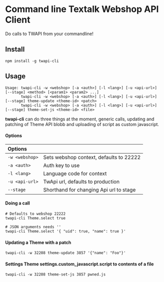 Command line Textalk Webshop API Client
=======================================
Do calls to TWAPI from your commandline!


Install
-------
```
npm install -g twapi-cli
```

Usage
-----

```
Usage: twapi-cli -w <webshop> [-a <auth>] [-l <lang>] [-u <api-url>] [--stage] <method> [<param1> <param2> ...]
       twapi-cli -w <webshop> [-a <auth>] [-l <lang>] [-u <api-url>] [--stage] theme-update <theme-id> <patch>
       twapi-cli -w <webshop> [-a <auth>] [-l <lang>] [-u <api-url>] [--stage] theme-set-js <theme-id> <file>
```


**twapi-cli** can do three things at the moment, generic calls, updating and patching of Theme API
blobb and uploading of script as custom javascript.

#### Options


|  Options       |                             |
|:--------------|:----------------------------|
| `-w <webshop>` | Sets webshop context, defaults to 22222 |
| `-a <auth>`    |  Auth key to use           |
| `-l <lang>`    | Language code for context  |
| `-u <api-url>` | TwApi url, defaults to production |
| `--stage`      | Shorthand for changing Api url to stage |

#### Doing a call
```
# Defaults to webshop 22222
twapi-cli Theme.select true

# JSON arguments needs ''
twapi-cli Theme.select '{ "uid": true, "name": true }'
```

#### Updating a Theme with a patch
```
twapi-cli -w 32208 theme-update 3857 '{"name": "Foo"}'
```

#### Settings Theme settings.custom_javascript.script to contents of a file
```
twapi-cli -w 32208 theme-set-js 3857 pwned.js
```
